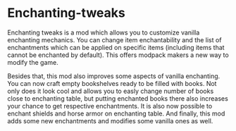 # Enchanting-tweaks

Enchanting tweaks is a mod which allows you to customize vanilla enchanting mechanics. You can change item enchantability and the list of enchantments which can be applied on specific items (including items that cannot be enchanted by default). This offers modpack makers a new way to modify the game.

Besides that, this mod also improves some aspects of vanilla enchanting. You can now craft empty bookshelves ready to be filled with books. Not only does it look cool and allows you to easly change number of books close to enchanting table, but putting enchanted books there also increases your chance to get respective enchantments. It is also now possible to enchant shields and horse armor on enchanting table. And finally, this mod adds some new enchantments and modifies some vanilla ones as well.
